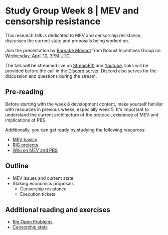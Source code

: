 # Study Group Week 8 | MEV and censorship resistance

This research talk is dedicated to MEV and censorship resistance, discusses the current state and proposals being worked on. 

Join the presentation by [Barnabé Monnot](https://twitter.com/barnabemonnot) from Robust Incentives Group on [Wednesday, April 10, 3PM UTC](https://savvytime.com/converter/utc-to-germany-berlin-united-kingdom-london-china-shanghai-ny-new-york-city-japan-tokyo-australia-sydney-india-delhi-argentina-buenos-aires/apr-10-2024/3pm).

The talk will be streamed live on [StreamEth](https://streameth.org/65cf97e702e803dbd57d823f/epf_study_group) and [Youtube](https://www.youtube.com/@ethprotocolfellows/streams), links will be provided before the call in the [Discord server](https://discord.gg/addwpQbhpq). Discord also serves for the discussion and questions during the stream. 

## Pre-reading

Before starting with the week 8 development content, make yourself familiar with resources in previous weeks, especially week 5. It's important to understand the current architecture of the protocol, existence of MEV and implications of PBS.

Additionally, you can get ready by studying the following resources:

- [MEV basics](https://ethereum.org/en/developers/docs/mev/)
- [RIG projects](https://rig.ethereum.org/)
- [Wiki on MEV and PBS](https://github.com/eth-protocol-fellows/protocol-studies/tree/pbs/docs/wiki/research/PBS)

## Outline

- MEV issues and current state 
- Staking economics proposals
    - Censorship resistance
    - Execution tickets
   
## Additional reading and exercises 

- [Rig Open Problems](https://efdn.notion.site/RIG-Open-Problems-ROPs-c11382c213f949a4b89927ef4e962adf)
- [Censorship stats](https://dotpics.info/)
